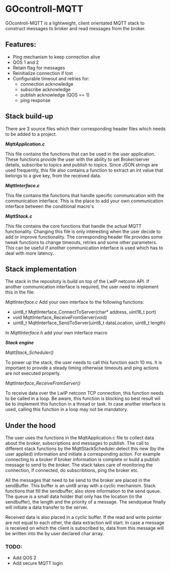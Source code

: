 # GOcontroll-MQTT

GOcontroll-MQTT is a lightweight, client orientated MQTT stack to construct messages to broker and read messages from the broker.

## Features:

- Ping mechanism to keep connection alive
- QOS 1 and 2
- Retain flag for messages
- Reinitialize connection if lost
- Configurable timeout and retries for:	
  - connection acknowledge
  - subscribe acknowledge
  - publish acknowledge (QOS == 1)
  - ping response


## Stack build-up

There are 3 source files which their corresponding header files which needs to be added to a project.


***MqttApplication.c***

This file contains the functions that can be used in the user application. These functions provide the user with the ability to set Broker/server details, subscribe to topics and publish to topics. Since JSON strings are used frequently, this file also contains a function to extract an int value that belongs to a give key, from the received data. 


***MqttInterface.c***

This file contains the functions that handle specific communication with the communication interface. This is the place to add your own communication interface between the conditional macro's 


***MqttStack.c***

This file contains the core functions that handle the actual MQTT functionality. Changing this file is only interesting when the user decide to add or improve functionality. The corresponding header file provides some tweak functions to change timeouts, 
retries and some other parameters. This can be useful if another communication interface is used which has to deal with more latency.


## Stack implementation

The stack in the repositoty is build on top of the LwIP netconn API. If another communication interface is required, the user need to implement this in the file: 

*MqttInterface.c* Add your own interface to the following functions:

- uint8_t MqttInterface_ConnectToServer(char* address, uint16_t port)
- void MqttInterface_ReceiveFromServer(void)
- uint8_t MqttInterface_SendToServer(uint8_t dataLocation, uint8_t length)

In *MqttInterface.h* add your own interface macro


***Stack engine***

*MqttStack_Scheduler()*

To power up the stack, the user needs to call this function each 10 ms. It is 
important to provide a steady timing otherwise timeouts and ping actions are 
not executed properly.

*MqttInterface_ReceiveFromServer()*

To receive data over the LwIP netconn TCP connection, this function needs to be 
called in a loop. Be aware, this function is blocking so best result wil be to 
implement this function in a thread or task. In case another interface is used, 
calling this function in a loop may not be mandatory.    

## Under the hood

The user uses the functions in the MqttApplication.c file to collect data about the broker, subscriptions and messages to publish. The call to different stack functions by the MqttStackScheduler detect this new (by the user applied)  information and initiate a corresponding action. For example connecting to a broker if broker information is complete or build a publish message to send to the broker. The stack takes care of monitoring the connection, if connected, do subscribtions, ping the broker etc.

All the messages that need to be send to the broker are placed in the sendBuffer. This buffer is an uint8 array with a cyclic mechanism. Stack functions that fill the sendbuffer, also store information to the send queue. The queue is a small data holder that only has the location (in the sendbuffer), the length and the priority of a message. The sendqueue finally will initiate a data transfer to the server.

Received data is also placed in a cyclic buffer. If the read and write pointer are not equal to each other, the data extraction will start. In case a message is received on which the client is subscribed to, data from this message will be written into the by user declared char array.



### TODO:
- Add QOS 2
- Add secure MQTT login
